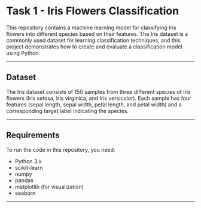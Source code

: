 # Task 1 - Iris Flowers Classification
This repository contains a machine learning model for classifying Iris flowers into different species based on their features. The Iris dataset is a commonly used dataset for learning classification techniques, and this project demonstrates how to create and evaluate a classification model using Python.

---

## Dataset
The Iris dataset consists of 150 samples from three different species of Iris flowers (Iris setosa, Iris virginica, and Iris versicolor). Each sample has four features (sepal length, sepal width, petal length, and petal width) and a corresponding target label indicating the species.

---

## Requirements
To run the code in this repository, you need:
* Python 3.x
* scikit-learn
* numpy
* pandas
* matplotlib (for visualization)
* seaborn

---
